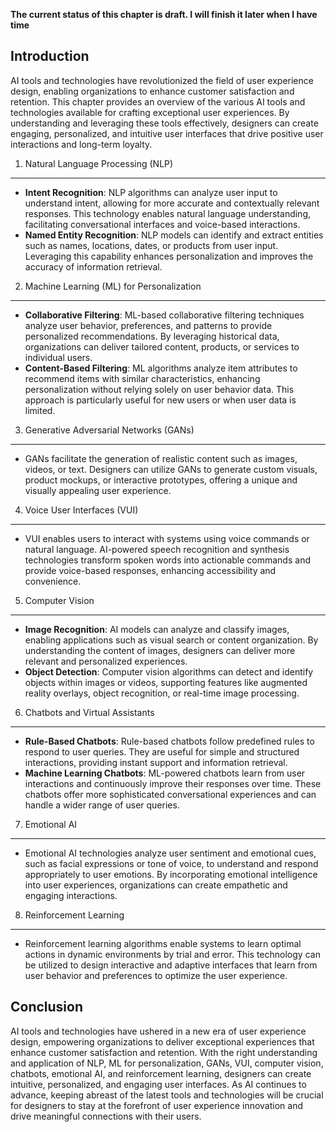 **The current status of this chapter is draft. I will finish it later when I have time**

Introduction
------------

AI tools and technologies have revolutionized the field of user experience design, enabling organizations to enhance customer satisfaction and retention. This chapter provides an overview of the various AI tools and technologies available for crafting exceptional user experiences. By understanding and leveraging these tools effectively, designers can create engaging, personalized, and intuitive user interfaces that drive positive user interactions and long-term loyalty.

1. Natural Language Processing (NLP)
------------------------------------

* **Intent Recognition**: NLP algorithms can analyze user input to understand intent, allowing for more accurate and contextually relevant responses. This technology enables natural language understanding, facilitating conversational interfaces and voice-based interactions.
* **Named Entity Recognition**: NLP models can identify and extract entities such as names, locations, dates, or products from user input. Leveraging this capability enhances personalization and improves the accuracy of information retrieval.

2. Machine Learning (ML) for Personalization
--------------------------------------------

* **Collaborative Filtering**: ML-based collaborative filtering techniques analyze user behavior, preferences, and patterns to provide personalized recommendations. By leveraging historical data, organizations can deliver tailored content, products, or services to individual users.
* **Content-Based Filtering**: ML algorithms analyze item attributes to recommend items with similar characteristics, enhancing personalization without relying solely on user behavior data. This approach is particularly useful for new users or when user data is limited.

3. Generative Adversarial Networks (GANs)
-----------------------------------------

* GANs facilitate the generation of realistic content such as images, videos, or text. Designers can utilize GANs to generate custom visuals, product mockups, or interactive prototypes, offering a unique and visually appealing user experience.

4. Voice User Interfaces (VUI)
------------------------------

* VUI enables users to interact with systems using voice commands or natural language. AI-powered speech recognition and synthesis technologies transform spoken words into actionable commands and provide voice-based responses, enhancing accessibility and convenience.

5. Computer Vision
------------------

* **Image Recognition**: AI models can analyze and classify images, enabling applications such as visual search or content organization. By understanding the content of images, designers can deliver more relevant and personalized experiences.
* **Object Detection**: Computer vision algorithms can detect and identify objects within images or videos, supporting features like augmented reality overlays, object recognition, or real-time image processing.

6. Chatbots and Virtual Assistants
----------------------------------

* **Rule-Based Chatbots**: Rule-based chatbots follow predefined rules to respond to user queries. They are useful for simple and structured interactions, providing instant support and information retrieval.
* **Machine Learning Chatbots**: ML-powered chatbots learn from user interactions and continuously improve their responses over time. These chatbots offer more sophisticated conversational experiences and can handle a wider range of user queries.

7. Emotional AI
---------------

* Emotional AI technologies analyze user sentiment and emotional cues, such as facial expressions or tone of voice, to understand and respond appropriately to user emotions. By incorporating emotional intelligence into user experiences, organizations can create empathetic and engaging interactions.

8. Reinforcement Learning
-------------------------

* Reinforcement learning algorithms enable systems to learn optimal actions in dynamic environments by trial and error. This technology can be utilized to design interactive and adaptive interfaces that learn from user behavior and preferences to optimize the user experience.

Conclusion
----------

AI tools and technologies have ushered in a new era of user experience design, empowering organizations to deliver exceptional experiences that enhance customer satisfaction and retention. With the right understanding and application of NLP, ML for personalization, GANs, VUI, computer vision, chatbots, emotional AI, and reinforcement learning, designers can create intuitive, personalized, and engaging user interfaces. As AI continues to advance, keeping abreast of the latest tools and technologies will be crucial for designers to stay at the forefront of user experience innovation and drive meaningful connections with their users.
